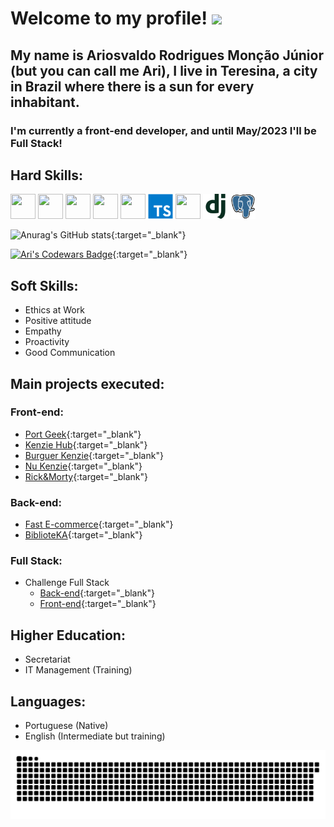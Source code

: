 # Welcome to my profile! <img src="https://raw.githubusercontent.com/MartinHeinz/MartinHeinz/master/wave.gif" width="30px">

## My name is Ariosvaldo Rodrigues Monção Júnior (but you can call me Ari), I live in Teresina, a city in Brazil where there is a sun for every inhabitant.

### I'm currently a front-end developer, and until May/2023 I'll be Full Stack!

## Hard Skills:
<p align="left">
<img width="40" height="40" src="https://cdn.jsdelivr.net/gh/devicons/devicon/icons/html5/html5-original-wordmark.svg"/>
<img width="40" height="40" src="https://cdn.jsdelivr.net/gh/devicons/devicon/icons/css3/css3-original-wordmark.svg"/>
<img width="40" height="40" src="https://cdn.jsdelivr.net/gh/devicons/devicon/icons/javascript/javascript-plain.svg"/>
<img width="40" height="40" src="https://cdn.jsdelivr.net/gh/devicons/devicon/icons/react/react-original-wordmark.svg"/>
<img width="40" height="40" src="https://cdn.jsdelivr.net/gh/devicons/devicon/icons/git/git-plain-wordmark.svg"/>
<img width="40" height="40" src="https://raw.githubusercontent.com/devicons/devicon/1119b9f84c0290e0f0b38982099a2bd027a48bf1/icons/typescript/typescript-original.svg"/>
<img width="40" height="40" src="https://cdn.jsdelivr.net/gh/devicons/devicon/icons/python/python-original.svg"/>
<img width="40" height="40" src="https://raw.githubusercontent.com/devicons/devicon/master/icons/django/django-plain.svg"/>
<img width="40" height="40" src="https://raw.githubusercontent.com/devicons/devicon/master/icons/postgresql/postgresql-original.svg"/>
</p>

![Anurag's GitHub stats](https://github-readme-stats.vercel.app/api?username=arimoncaojr&count_private=true&theme=midnight-purple&show_icons=true){:target="_blank"}

[![Ari's Codewars Badge](https://www.codewars.com/users/arimoncaojr/badges/small)](https://www.codewars.com/users/arimoncaojr){:target="_blank"}

## Soft Skills:
- Ethics at Work
- Positive attitude
- Empathy
- Proactivity
- Good Communication

## Main projects executed:
### Front-end:
- [Port Geek](https://port-geek.vercel.app/){:target="_blank"}
- [Kenzie Hub](https://react-entrega-kenzie-hub-arimoncaojr.vercel.app/){:target="_blank"}
- [Burguer Kenzie](https://react-entrega-hamburgueria-da-kenzie-arimoncaojr-arimoncaojr.vercel.app/){:target="_blank"}
- [Nu Kenzie](https://react-entrega-s1-nu-kenzie-arimoncaojr.vercel.app/){:target="_blank"}
- [Rick&Morty](https://atividade-s2-07.vercel.app/){:target="_blank"}

### Back-end:
- [Fast E-commerce](https://github.com/m4-pf-node-jardel-04/Fast-Ecommerce){:target="_blank"}
- [BiblioteKA](https://github.com/BiblioteKa-M5-group18/Biblioteka-M5){:target="_blank"}

### Full Stack:
- Challenge Full Stack
  - [Back-end](https://github.com/arimoncaojr/desafio-fullstack-back-end-arimoncaojr){:target="_blank"}
  - [Front-end](https://github.com/arimoncaojr/desafio-full-stack-front-end-arimoncaojr){:target="_blank"}

## Higher Education:
- Secretariat
- IT Management (Training)

## Languages:
- Portuguese (Native)
- English (Intermediate but training)

![Snake animation](https://github.com/arimoncaojr/arimoncaojr/blob/output/github-contribution-grid-snake.svg)
